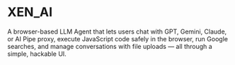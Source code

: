 # XEN_AI
A browser-based LLM Agent that lets users chat with GPT, Gemini, Claude, or AI Pipe proxy, execute JavaScript code safely in the browser, run Google searches, and manage conversations with file uploads — all through a simple, hackable UI.
